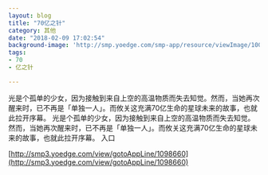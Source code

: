 ```yaml
---
layout: blog
title: "70亿之针"
category: 其他
date: "2018-02-09 17:02:54"
background-image: 'http://smp.yoedge.com/smp-app/resource/viewImage/1003330appline.png'
tags:
- 70
- 亿之针

---
```

光是个孤单的少女，因为接触到来自上空的高温物质而失去知觉。然而，当她再次醒来时，已不再是「单独一人」。而攸关这充满70亿生命的星球未来的故事，也就此拉开序幕。
光是个孤单的少女，因为接触到来自上空的高温物质而失去知觉。然而，当她再次醒来时，已不再是「单独一人」。而攸关这充满70亿生命的星球未来的故事，也就此拉开序幕。
入口

[http://smp3.yoedge.com/view/gotoAppLine/1098660](http://smp3.yoedge.com/view/gotoAppLine/1098660)

        
